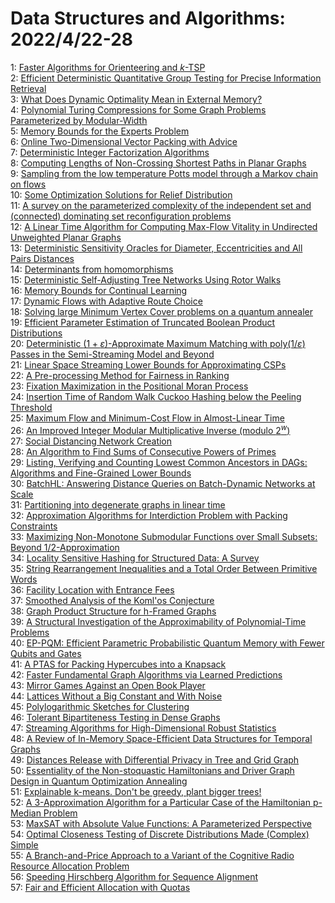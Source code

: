 # Data Structures and Algorithms: 2022/4/22-28  
1: [Faster Algorithms for Orienteering and $k$-TSP](https://doi.org/10.48550/arXiv.2002.07727)  
2: [Efficient Deterministic Quantitative Group Testing for Precise  Information Retrieval](https://doi.org/10.48550/arXiv.2112.02427)  
3: [What Does Dynamic Optimality Mean in External Memory?](https://doi.org/10.48550/arXiv.2201.01742)  
4: [Polynomial Turing Compressions for Some Graph Problems Parameterized by  Modular-Width](https://doi.org/10.48550/arXiv.2201.04678)  
5: [Memory Bounds for the Experts Problem](https://doi.org/10.48550/arXiv.2204.09837)  
6: [Online Two-Dimensional Vector Packing with Advice](https://doi.org/10.48550/arXiv.2204.10322)  
7: [Deterministic Integer Factorization Algorithms](https://doi.org/10.48550/arXiv.1308.2891)  
8: [Computing Lengths of Non-Crossing Shortest Paths in Planar Graphs](https://doi.org/10.48550/arXiv.2011.04047)  
9: [Sampling from the low temperature Potts model through a Markov chain on  flows](https://doi.org/10.48550/arXiv.2103.07360)  
10: [Some Optimization Solutions for Relief Distribution](https://doi.org/10.48550/arXiv.2204.10491)  
11: [A survey on the parameterized complexity of the independent set and  (connected) dominating set reconfiguration problems](https://doi.org/10.48550/arXiv.2204.10526)  
12: [A Linear Time Algorithm for Computing Max-Flow Vitality in Undirected  Unweighted Planar Graphs](https://doi.org/10.48550/arXiv.2204.10568)  
13: [Deterministic Sensitivity Oracles for Diameter, Eccentricities and All  Pairs Distances](https://doi.org/10.48550/arXiv.2204.10679)  
14: [Determinants from homomorphisms](https://doi.org/10.48550/arXiv.2204.10718)  
15: [Deterministic Self-Adjusting Tree Networks Using Rotor Walks](https://doi.org/10.48550/arXiv.2204.10754)  
16: [Memory Bounds for Continual Learning](https://doi.org/10.48550/arXiv.2204.10830)  
17: [Dynamic Flows with Adaptive Route Choice](https://doi.org/10.48550/arXiv.1811.07381)  
18: [Solving large Minimum Vertex Cover problems on a quantum annealer](https://doi.org/10.48550/arXiv.1904.00051)  
19: [Efficient Parameter Estimation of Truncated Boolean Product  Distributions](https://doi.org/10.48550/arXiv.2007.02392)  
20: [Deterministic $(1+\varepsilon)$-Approximate Maximum Matching with  $\mathsf{poly}(1/\varepsilon)$ Passes in the Semi-Streaming Model and Beyond](https://doi.org/10.48550/arXiv.2106.04179)  
21: [Linear Space Streaming Lower Bounds for Approximating CSPs](https://doi.org/10.48550/arXiv.2106.13078)  
22: [A Pre-processing Method for Fairness in Ranking](https://doi.org/10.48550/arXiv.2110.15503)  
23: [Fixation Maximization in the Positional Moran Process](https://doi.org/10.48550/arXiv.2201.02248)  
24: [Insertion Time of Random Walk Cuckoo Hashing below the Peeling Threshold](https://doi.org/10.48550/arXiv.2202.05546)  
25: [Maximum Flow and Minimum-Cost Flow in Almost-Linear Time](https://doi.org/10.48550/arXiv.2203.00671)  
26: [An Improved Integer Modular Multiplicative Inverse (modulo $2^w$)](https://doi.org/10.48550/arXiv.2204.04342)  
27: [Social Distancing Network Creation](https://doi.org/10.48550/arXiv.2204.10423)  
28: [An Algorithm to Find Sums of Consecutive Powers of Primes](https://doi.org/10.48550/arXiv.2204.10930)  
29: [Listing, Verifying and Counting Lowest Common Ancestors in DAGs:  Algorithms and Fine-Grained Lower Bounds](https://doi.org/10.48550/arXiv.2204.10932)  
30: [BatchHL: Answering Distance Queries on Batch-Dynamic Networks at Scale](https://doi.org/10.48550/arXiv.2204.11012)  
31: [Partitioning into degenerate graphs in linear time](https://doi.org/10.48550/arXiv.2204.11100)  
32: [Approximation Algorithms for Interdiction Problem with Packing  Constraints](https://doi.org/10.48550/arXiv.2204.11106)  
33: [Maximizing Non-Monotone Submodular Functions over Small Subsets: Beyond  $1/2$-Approximation](https://doi.org/10.48550/arXiv.2204.11149)  
34: [Locality Sensitive Hashing for Structured Data: A Survey](https://doi.org/10.48550/arXiv.2204.11209)  
35: [String Rearrangement Inequalities and a Total Order Between Primitive  Words](https://doi.org/10.48550/arXiv.2204.11213)  
36: [Facility Location with Entrance Fees](https://doi.org/10.48550/arXiv.2204.11282)  
37: [Smoothed Analysis of the Koml\'os Conjecture](https://doi.org/10.48550/arXiv.2204.11427)  
38: [Graph Product Structure for h-Framed Graphs](https://doi.org/10.48550/arXiv.2204.11495)  
39: [A Structural Investigation of the Approximability of Polynomial-Time  Problems](https://doi.org/10.48550/arXiv.2204.11681)  
40: [EP-PQM: Efficient Parametric Probabilistic Quantum Memory with Fewer  Qubits and Gates](https://doi.org/10.48550/arXiv.2201.07265)  
41: [A PTAS for Packing Hypercubes into a Knapsack](https://doi.org/10.48550/arXiv.2202.11902)  
42: [Faster Fundamental Graph Algorithms via Learned Predictions](https://doi.org/10.48550/arXiv.2204.12055)  
43: [Mirror Games Against an Open Book Player](https://doi.org/10.48550/arXiv.2204.12129)  
44: [Lattices Without a Big Constant and With Noise](https://doi.org/10.48550/arXiv.2204.12340)  
45: [Polylogarithmic Sketches for Clustering](https://doi.org/10.48550/arXiv.2204.12358)  
46: [Tolerant Bipartiteness Testing in Dense Graphs](https://doi.org/10.48550/arXiv.2204.12397)  
47: [Streaming Algorithms for High-Dimensional Robust Statistics](https://doi.org/10.48550/arXiv.2204.12399)  
48: [A Review of In-Memory Space-Efficient Data Structures for Temporal  Graphs](https://doi.org/10.48550/arXiv.2204.12468)  
49: [Distances Release with Differential Privacy in Tree and Grid Graph](https://doi.org/10.48550/arXiv.2204.12488)  
50: [Essentiality of the Non-stoquastic Hamiltonians and Driver Graph Design  in Quantum Optimization Annealing](https://doi.org/10.48550/arXiv.2105.02110)  
51: [Explainable k-means. Don't be greedy, plant bigger trees!](https://doi.org/10.48550/arXiv.2111.03193)  
52: [A 3-Approximation Algorithm for a Particular Case of the Hamiltonian  p-Median Problem](https://doi.org/10.48550/arXiv.2204.12609)  
53: [MaxSAT with Absolute Value Functions: A Parameterized Perspective](https://doi.org/10.48550/arXiv.2204.12614)  
54: [Optimal Closeness Testing of Discrete Distributions Made (Complex)  Simple](https://doi.org/10.48550/arXiv.2204.12640)  
55: [A Branch-and-Price Approach to a Variant of the Cognitive Radio Resource  Allocation Problem](https://doi.org/10.48550/arXiv.2204.12780)  
56: [Speeding Hirschberg Algorithm for Sequence Alignment](https://doi.org/10.48550/arXiv.2204.12801)  
57: [Fair and Efficient Allocation with Quotas](https://doi.org/10.48550/arXiv.2204.13019)  